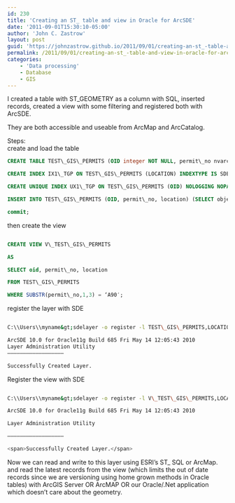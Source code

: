 ```yaml
---
id: 230
title: 'Creating an ST_ table and view in Oracle for ArcSDE'
date: '2011-09-01T15:30:10-05:00'
author: 'John C. Zastrow'
layout: post
guid: 'https://johnzastrow.github.io/2011/09/01/creating-an-st_-table-and-view-in-oracle-for-arcsde/'
permalink: /2011/09/01/creating-an-st_-table-and-view-in-oracle-for-arcsde/
categories:
    - 'Data processing'
    - Database
    - GIS
---
```


I created a table with ST\_GEOMETRY as a column with SQL, inserted records, created a view with some filtering and registered both with ArcSDE.

They are both accessible and useable from ArcMap and ArcCatalog.

Steps:  
create and load the table

```sql  
CREATE TABLE TEST\_GIS\_PERMITS (OID integer NOT NULL, permit\_no nvarchar2(12), location sde.st\_geometry);

CREATE INDEX IX1\_TGP ON TEST\_GIS\_PERMITS (LOCATION) INDEXTYPE IS SDE.ST\_SPATIAL\_INDEX PARAMETERS(‘ST\_GRIDS = 4644.5262325165 ST\_SRID = 8 ST\_COMMIT\_ROWS = 10000 PCTFREE 0 INITRANS 4′) NOPARALLEL;

CREATE UNIQUE INDEX UX1\_TGP ON TEST\_GIS\_PERMITS (OID) NOLOGGING NOPARALLEL;

INSERT INTO TEST\_GIS\_PERMITS (OID, permit\_no, location) (SELECT objectid, permit\_no, shape FROM SW\_PERMITS\_09\_2007);

commit;  
```

then create the view

```sql 

CREATE VIEW V\_TEST\_GIS\_PERMITS

AS

SELECT oid, permit\_no, location

FROM TEST\_GIS\_PERMITS

WHERE SUBSTR(permit\_no,1,3) = ‘A90′;

 ```

register the layer with SDE

```bash 

C:\\Users\\myname&gt;sdelayer -o register -l TEST\_GIS\_PERMITS,LOCATION -t ST\_GEOMETRY -C OID,USER -u GA\_DEV -p devGA0628 -s DIVS135GEODEV -i sde:oracle11g:/:GA\_DEV -e p -R 1

ArcSDE 10.0 for Oracle11g Build 685 Fri May 14 12:05:43 2010  
Layer Administration Utility  
—————————————————–

Successfully Created Layer.

```

 Register the view with SDE

```bash 

C:\\Users\\myname&gt;sdelayer -o register -l V\_TEST\_GIS\_PERMITS,LOCATION -t ST\_GEOMETRY -C OID,USER -u GA\_DEV -p devGA0628 -s DIVS135GEODEV -i sde:oracle11g:/:GA\_DEV -e p -R 1

ArcSDE 10.0 for Oracle11g Build 685 Fri May 14 12:05:43 2010

Layer Administration Utility

—————————————————–

<span>Successfully Created Layer.</span>

```

Now we can read and write to this layer using ESRI’s ST\_ SQL or ArcMap. and read the latest records from the view (which limits the out of date records since we are versioning using home grown methods in Oracle tables) with ArcGIS Server OR ArcMAP OR our Oracle/.Net application which doesn’t care about the geometry.
